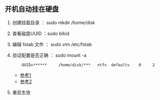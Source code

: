 ## 开机自动挂在硬盘
1.  创建挂载目录  ： sudo mkdir  /home/disk

2. 查看磁盘UUID ：sudo blkid

3. 编辑 fstab 文件 ： sudo vim /etc/fstab

4. 验证配置是否正确 ： sudo mount -a

    ```
        UUID=******     /home/disk/***   ntfs  defaults    0     2
    ```
    
    - [参考1](https://blog.csdn.net/u014436243/article/details/89952671)
    - [参考2](https://wiki.archlinux.org/index.php/Fstab_(%E7%AE%80%E4%BD%93%E4%B8%AD%E6%96%87)#.E8.87.AA.E5.8A.A8.E6.8C.82.E8.BD.BD)

5. 重启生效